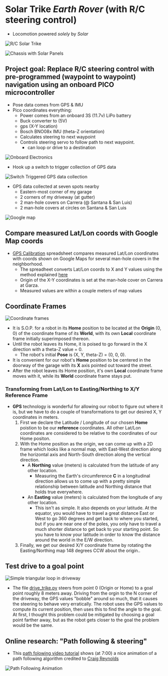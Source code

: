 # Solar Trike *Earth Rover* (with R/C steering control)
* Locomotion powered *solely* by *Solar*

![R/C Solar Trike](imgs/solar_trike.jpg)

![Chassis with Solar Panels](imgs/chassis-solar_panel.jpg)
## Project goal: Replace R/C steering control with pre-programmed (waypoint to waypoint) navigation using an onboard PICO microcontroller
* Pose data comes from GPS & IMU
* Pico coordinates everything:
    * Power comes from an onboard 3S (11.7v) LiPo battery
    * Buck converter to (5V)
    * gps (X-Y location)
    * Bosch BNO08x IMU (theta-Z orientation)
    * Calculates steering to next waypoint
    * Controls steering servo to follow path to next waypoint.
        * can loop or drive to a destination

![Onboard Electronics](imgs/electronics.jpg)

* Hook up a switch to trigger collection of GPS data

![Switch Triggered GPS data collection](imgs/switch_triggered_gps.jpg)

* GPS data collected at seven spots nearby
    * Eastern-most corner of my garage
    * 2 corners of my driveway (at gutter)
    * 2 man-hole covers on Carrera (@ Santana & San Luis)
    * 2 man-hole covers at circles on Santana & San Luis

![Google map](imgs/google_map.png)

## Compare measured Lat/Lon coords with Google Map coords
* [GPS Calibration](gps-calib.ods) spreadsheet compares measured Lat/Lon coordinates with coords shown on Google Maps for several man-hole covers in the neighborhood.
    * The spreadheet converts Lat/Lon coords to X and Y values using the method explained [here](gps/notes.md)
    * Origin of the X-Y coordinates is set at the man-hole cover on Carrera at Garza.
    * Measured values are within a couple meters of map values
 
## Coordinate Frames

![Coordinate frames](imgs/coord-frames.jpg)
* It is S.O.P. for a robot in its **Home** position to be located at the **Origin** (0, 0) of the coordinate frame of its **World**, with its own **Local** coordinate frame initially superimposed thereon.
* Until the robot leaves its Home, it is poised to go forward in the X direction with a theta-Z value = 0.
    * The robot's initial **Pose** is (X, Y, theta-Z) = (0, 0, 0).
* It is convenient for our robot's **Home** position to be centered in the doorway of the garage with its **X** axis pointed out toward the street.
* After the robot leaves its Home position, it's own **Local** coordinate frame moves with it, while its **World** coordinate frame stays put.

### Transforming from Lat/Lon to Easting/Northing to X/Y Reference Frame

* **GPS** technology is wonderful for allowing our robot to figure out where it is, but we have to do a couple of transformations to get our desired X, Y coordinates in meters.
    1. First we declare the Latitude / Longitude of our chosen **Home** poistion to be our **reference** coordinates. All other Lat/Lon coordinates are considered to be relative to the coordinates of our Home positon.
    2. With the Home position as the origin, we can come up with a 2D frame which looks like a normal map, with East-West direction along the horizontal axis and North-South direction along the vertical direction.
        * A **Northing** value (meters) is calculated from the latitude of any other location.
            * Measuring the Earth's circumference **C** in a longitudinal direction allows us to come up with a pretty simple relationship between latitude and Northing distance that holds true everywhere.
        * An **Easting** value (meters) is calculated from the longitude of any other location.
            * This isn't as simple. It also depends on  your latitude. At the equator, you would have to travel a great distance East or West to go 360 degrees and get back to where you started, but if you are near one of the poles, you only have to travel a much shorter distance to get back to your starting point. So you have to know your latitude in order to know the distance around the world in the E/W direction.
    3. Finally, we get our desired X/Y coordinate frame by rotating the Easting/Northing map 148 degrees CCW about the origin..

## Test drive to a goal point

![Simple triangular loop in driveway](imgs/driveway_loop.png)

* The file [drive_trike.py](Pico_code/drive_trike.py) steers from point 0 (Origin or Home) to a goal point roughly 8 meters away. Driving from the orgin to the N corner of the driveway, the GPS values "bobble" around so much, that it causes the steering to behave very erratically. The robot uses the GPS values to compute its current position, then uses this to find the angle to the goal. At first, I thought this problem could be mitigated by choosing a goal point farther away, but as the robot gets closer to the goal the problem would be the same.

## Online research: "Path following & steering"
* This [path folowing video tutorial](https://www.youtube.com/watch?v=2qGsBClh3hE) shows (at 7:00) a nice animation of a path following algorithm credited to [Craig Reynolds](https://www.red3d.com/cwr/steer/)

![Path Following Animation](imgs/path-following.png)
